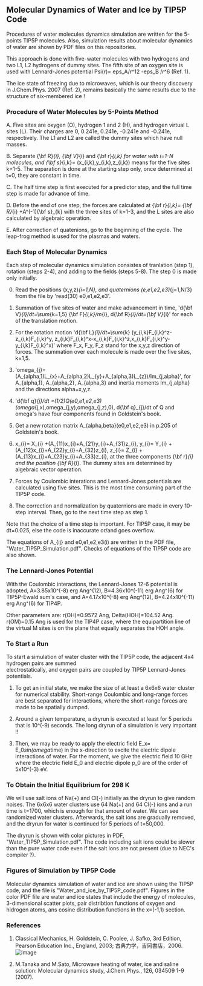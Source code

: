 ## Molecular Dynamics of Water and Ice by TIP5P Code ##

Procedures of water molecules dynamics simulation are written for the 5-points TIP5P molecules. 
Also, simulation results about molecular dynamics of water are shown by PDF files on this repositories. 

This approach is done with five-water molecules with two hydrogens and two L1, L2 hydrogens of dummy sites. 
The fifth site of an oxygen site is used with Lennard-Jones potential Psi(r)= eps_A/r^12 -eps_B /r^6 (Ref. 1). 

The ice state of freezing due to microwaves, which is our theory discovery in J.Chem.Phys. 2007 (Ref. 2), 
remains basically the same results due to the structure of six-membered ice ! 

### Procedure of Water Molecules by 5-Points Method ###

A. Five sites are oxygen (O), hydrogen 1 and 2 (H), and hydrogen virtual L sites (L). 
Their charges are 0, 0.241e, 0.241e, -0.241e and -0.241e, respectively. The L1 and L2 are called the dummy sites which have null masses.

B. Separate {\bf R}_{i}, {\bf V}_{i} and {\bf r}_{i,k} for water with i=1-N molecules, and 
{\bf s}_{i,k}= (x_{i,k},y_{i,k},z_{i,k}) means for the five sites k=1-5. The separation is done at the starting step only, once determined at t=0, they are constant in time.

C. The half time step is first executed for a predictor step, and the full time step is made for
advance of time. 

D. Before the end of one step, the forces are calculated at {\bf r}_{i,k}= {\bf R}_{i} +A^(-1){\bf s}_{k}
with the three sites of k=1-3, and the L sites are also calculated by algebraic operation.

E. After correction of quatenions, go to the beginning of the cycle.  The leap-frog method is used for the plasmas and waters.


### Each Step of Molecular Dynamics ###

Each step of molecular dynamics simulation consistes of tranlation (step 1), rotation (steps 2-4), 
and adding to the fields (steps 5-8). The step 0 is made only initially. 

0. Read the positions (x,y,z)_{i=1,N}, and quaternions (e,e1,e2,e3)_{j=1,N/3} from the file by 'read(30) e0,e1,e2,e3'.

1. Summation of five sites of water and make advancement in time, 'd{\bf V}_{i}/dt=\sum_{k=1,5} {\bf F}_{i,k}/m_{i}, 
d{\bf R}_{i}/dt={\bf V}_{i}' for each of the translation motion.

2. For the rotation motion 'd{\bf L}_{i}/dt=\sum_{k} (y_{i,k}F_{i,k}^z-z_{i,k}F_{i,k}^y,
z_{i,k}F_{i,k}^x-x_{i,k}F_{i,k}^z,x_{i,k}F_{i,k}^y-y_{i,k}F_{i,k}^x)' where F_x, F_y, F_z stand for the x,y,z 
direction of forces. The summation over each molecule is made over the five sites, k=1,5. 

3. 'omega_{j}=(A_{alpha,1)L_{x}+A_{alpha,2)L_{y}+A_{alpha,3)L_{z})/Im_{j,alpha}', 
for A_{alpha,1}, A_{alpha,2}, A_{alpha,3} and inertia moments Im_{j,alpha} 
and the directions alpha=x,y,z.

4. 'd{\bf q}_{j}/dt =(1/2)Q(e0,e1,e2,e3)(omega_{j,x),omega_{j,y),omega_{j,z),0), 
d{\bf q}_{j}/dt of Q and omega's have four components found in Goldstein's book.

5. Get a new rotation matrix A_{alpha,beta}(e0,e1,e2,e3) in p.205 of Goldstein's book.

6. x_{i}= X_{i} +(A_{11}x_{i}+A_{21}y_{i}+A_{31}z_{i}, 
   y_{i}= Y_{i} +(A_{12}x_{i}+A_{22}y_{i}+A_{32}z_{i},
   z_{i}= Z_{i} +(A_{13}x_{i}+A_{23}y_{i}+A_{33}z_{i},
at the three components {\bf r}_{i} and the position {\bf R}_{i}. The dummy sites are
determined by algebraic vector operation.

7. Forces by Coulombic interations and Lennard-Jones potentials are calculated using five sites.
This is the most time consuming part of the TIP5P code.

8. The correction and normalization by quaternions are made in every 10-step interval. 
Then, go to the next time step as step 1.

Note that the choice of a time step is important. For TIP5P case, it may be dt=0.025, else 
the code is inaccurate or/and goes overflow.

The equations of A_{ij} and e0,e1,e2,e3(i) are written in the PDF file, "Water_TIP5P_Simulation.pdf".
Checks of equations of the TIP5P code are also shown.



### The Lennard-Jones Potential ###

With the Coulombic interactions, the Lennard-Jones 12-6 potential is adopted,
A=3.85x10^(-8) erg Ang^(12), B=4.36x10^(-11) erg Ang^(6) for TIP5P-Ewald sum's case, 
and A=4.17x10^(-8) erg Ang^(12), B=4.24x10^(-11) erg Ang^(6) for TIP4P.

Other parameters are: r(OH)=0.9572 Ang, Delta(HOH)=104.52 Ang. r(OM)=0.15 Ang is used 
for the TIP4P case, where the equipartition line of the virtual M sites is on the plane 
that equally separates the HOH angle. 

### To Start a Run ###

To start a simulation of water cluster with the TIP5P code, the adjacent 4x4 hydrogen pairs are summed  
electrostatically, and oxygen pairs are coupled by TIP5P Lennard-Jones potentials.

1. To get an initial state, we make the size of at least a 6x6x6 water cluster for numerical stability.
Short-range Coulombic and long-range forces are best separated for interactions, where the short-range 
forces are made to be spatially dumped.

2. Around a given temperature, a dryrun is executed at least for 5 periods that is 10^(-9) seconds.
The long dryrun of a simulation is very important !!

3. Then, we may be ready to apply the electric field E_x= E_0*sin(omega*time) in the x-direction to excite the 
electric dipole interactions of water. For the moment, we give the electric field 10 GHz where 
the electric field E_0 and electric dipole p_0 are of the order of 5x10^(-3) eV.

### To Obtain the Initial Equilibrium for 298 K ###

We will use salt ions of Na(+) and Cl(-) initially as the dryrun to give random noises. 
The 6x6x6 water clusters use 64 Na(+) and 64 Cl(-) ions and a run time is t=1700, which is 
enough for that amount of water. We can see randomized water clusters. 
Afterwards, the salt ions are gradually removed, and the dryrun for water is continued for 5 periods
of t=50,000.

The dryrun is shown with color pictures in PDF, "Water_TIP5P_Simulation.pdf".
The code including salt ions could be slower than the pure water code even if the salt ions are not present
(due to NEC's compiler ?).


### Figures of Simulation by TIP5P Code ###

Molecular dynamics simulation of water and ice are shown using the TIP5P code, 
and the file is "Water_and_ice_by_TIP5P_code.pdf".
Figures in the color PDF file are water and ice states that include the energy of molecules, 
3-dimensional scatter plots, pair distribtion functions of oxygen and hidrogen atoms,
ans cosine distribution functions in the x=(-1,1) section.

### References ### 

1. Classical Mechanics, H. Goldstein, C. Poolee, J. Safko, 3rd Edition, Pearson Education Inc., England, 2003; 
古典力学，吉岡書店，2006.
![image](https://github.com/Mtanaka77/Molecular_Dynimics_of_Water_by_TI5P/assets/111667711/aacddf22-0d92-4f3c-ae38-e1115261fd58)

2. M.Tanaka and M.Sato, Microwave heating of water, ice and saline solution: Molecular dynamics study, J.Chem.Phys., 126, 034509 1-9 (2007).

